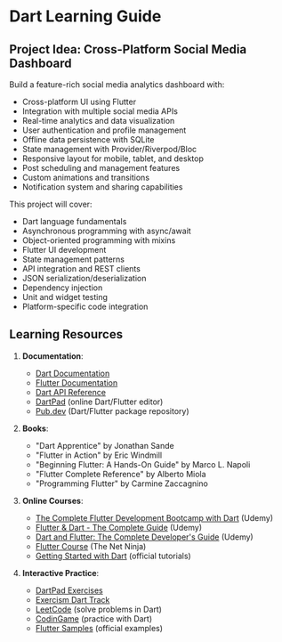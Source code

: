# Dart Learning Guide

## Project Idea: Cross-Platform Social Media Dashboard

Build a feature-rich social media analytics dashboard with:

- Cross-platform UI using Flutter
- Integration with multiple social media APIs
- Real-time analytics and data visualization
- User authentication and profile management
- Offline data persistence with SQLite
- State management with Provider/Riverpod/Bloc
- Responsive layout for mobile, tablet, and desktop
- Post scheduling and management features
- Custom animations and transitions
- Notification system and sharing capabilities

This project will cover:

- Dart language fundamentals
- Asynchronous programming with async/await
- Object-oriented programming with mixins
- Flutter UI development
- State management patterns
- API integration and REST clients
- JSON serialization/deserialization
- Dependency injection
- Unit and widget testing
- Platform-specific code integration

## Learning Resources

1. **Documentation**:

   - [Dart Documentation](https://dart.dev/guides)
   - [Flutter Documentation](https://docs.flutter.dev/)
   - [Dart API Reference](https://api.dart.dev/)
   - [DartPad](https://dartpad.dev/) (online Dart/Flutter editor)
   - [Pub.dev](https://pub.dev/) (Dart/Flutter package repository)

2. **Books**:

   - "Dart Apprentice" by Jonathan Sande
   - "Flutter in Action" by Eric Windmill
   - "Beginning Flutter: A Hands-On Guide" by Marco L. Napoli
   - "Flutter Complete Reference" by Alberto Miola
   - "Programming Flutter" by Carmine Zaccagnino

3. **Online Courses**:

   - [The Complete Flutter Development Bootcamp with Dart](https://www.udemy.com/course/flutter-bootcamp-with-dart/) (Udemy)
   - [Flutter & Dart - The Complete Guide](https://www.udemy.com/course/learn-flutter-dart-to-build-ios-android-apps/) (Udemy)
   - [Dart and Flutter: The Complete Developer's Guide](https://www.udemy.com/course/dart-and-flutter-the-complete-developers-guide/) (Udemy)
   - [Flutter Course](https://www.youtube.com/playlist?list=PL4cUxeGkcC9jLYyp2Aoh6hcWuxFDX6PBJ) (The Net Ninja)
   - [Getting Started with Dart](https://dart.dev/tutorials) (official tutorials)

4. **Interactive Practice**:
   - [DartPad Exercises](https://dartpad.dev/?)
   - [Exercism Dart Track](https://exercism.org/tracks/dart)
   - [LeetCode](https://leetcode.com/) (solve problems in Dart)
   - [CodinGame](https://www.codingame.com/) (practice with Dart)
   - [Flutter Samples](https://github.com/flutter/samples) (official examples)
